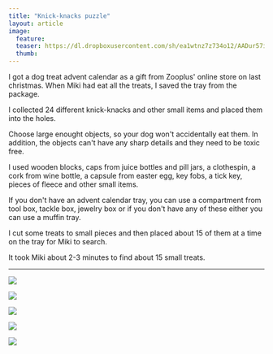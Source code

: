 ```yaml
---
title: "Knick-knacks puzzle"
layout: article
image:
  feature:
  teaser: https://dl.dropboxusercontent.com/sh/ea1wtnz7z734o12/AADur57izDKk7hN8OppPuVaHa/aktivointi/lokerikko/DS08655-245px.jpg
  thumb:
---
```


I got a dog treat advent calendar as a gift from Zooplus' online store on last christmas. When Miki had eat all the treats, I saved the tray from the package.

I collected 24 different knick-knacks and other small items and placed them into the holes.

Choose large enought objects, so your dog won't accidentally eat them. In addition, the objects can't have any sharp details and they need to be toxic free.

I used wooden blocks, caps from juice bottles and pill jars, a clothespin, a cork from wine bottle, a capsule from easter egg, key fobs, a tick key, pieces of fleece and other small items.

If you don't have an advent calendar tray, you can use a compartment from tool box, tackle box, jewelry box or if you don't have any of these either you can use a muffin tray.

I cut some treats to small pieces and then placed about 15 of them at a time on the tray for Miki to search.

It took Miki about 2-3 minutes to find about 15 small treats.

---

[![](https://dl.dropboxusercontent.com/sh/ea1wtnz7z734o12/AACdIr6UrVouGo8fOfdggXK8a/aktivointi/lokerikko/DS08485-800px.jpg)](https://dl.dropboxusercontent.com/sh/ea1wtnz7z734o12/AABvxrbHls8R8Y6KisQorX2va/aktivointi/lokerikko/DS08485.jpg)

[![](https://dl.dropboxusercontent.com/sh/ea1wtnz7z734o12/AAArMVweA-EyjZo_2dMj0T3pa/aktivointi/lokerikko/DS08590-800px.jpg)](https://dl.dropboxusercontent.com/sh/ea1wtnz7z734o12/AAC4B8VOfwvnqbeseqntEX2Ra/aktivointi/lokerikko/DS08590.jpg)

[![](https://dl.dropboxusercontent.com/sh/ea1wtnz7z734o12/AACh6w5m5q9Ur9Qp37IJflgla/aktivointi/lokerikko/DS08597-800px.jpg)](https://dl.dropboxusercontent.com/sh/ea1wtnz7z734o12/AADA8Rsl_3k0L2a0A4I8WZ6Ra/aktivointi/lokerikko/DS08597.jpg)

[![](https://dl.dropboxusercontent.com/sh/ea1wtnz7z734o12/AABt1xGk56pBclgJDskYPN2Sa/aktivointi/lokerikko/DS08615-800px.jpg)](https://dl.dropboxusercontent.com/sh/ea1wtnz7z734o12/AAA8YmKQbeSR9AmI2I3IGZhba/aktivointi/lokerikko/DS08615.jpg)

[![](https://dl.dropboxusercontent.com/sh/ea1wtnz7z734o12/AADDCFAktY3a_YN1t3TJiDEba/aktivointi/lokerikko/DS08655-800px.jpg)](https://dl.dropboxusercontent.com/sh/ea1wtnz7z734o12/AABVKJCZkc_xHnDDUS0fVCBxa/aktivointi/lokerikko/DS08655.jpg)
